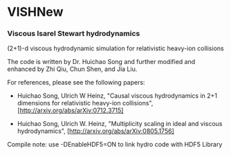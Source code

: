 VISHNew
=======

### Viscous Isarel Stewart hydrodynamics

(2+1)-d viscous hydrodynamic simulation for relativistic heavy-ion collisions

The code is written by Dr. Huichao Song and further modified and enhanced by Zhi Qiu, Chun Shen, and Jia Liu. 

For references, please see the following papers:

* Huichao Song, Ulrich W Heinz, "Causal viscous hydrodynamics in 2+1 dimensions for relativistic heavy-ion collisions", 
[http://arxiv.org/abs/arXiv:0712.3715]

* Huichao Song, Ulrich W. Heinz, "Multiplicity scaling in ideal and viscous hydrodynamics",
[http://arxiv.org/abs/arXiv:0805.1756]

Compile note:
use -DEnableHDF5=ON to link hydro code with HDF5 Library
